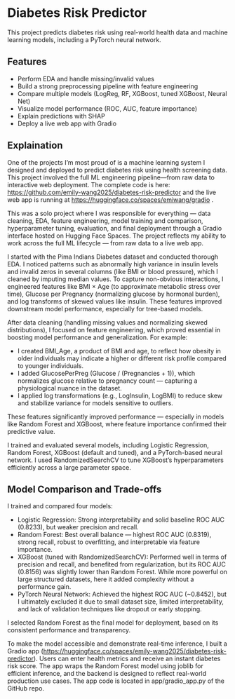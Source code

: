 # Diabetes Risk Predictor

This project predicts diabetes risk using real-world health data and machine learning models, including a PyTorch neural network.

## Features
- Perform EDA and handle missing/invalid values
- Build a strong preprocessing pipeline with feature engineering
- Compare multiple models (LogReg, RF, XGBoost, tuned XGBoost, Neural Net)
- Visualize model performance (ROC, AUC, feature importance)
- Explain predictions with SHAP
- Deploy a live web app with Gradio

## Explaination
One of the projects I’m most proud of is a machine learning system I designed and deployed to predict diabetes risk using health screening data. This project involved the full ML engineering pipeline—from raw data to interactive web deployment. The complete code is here: https://github.com/emily-wang2025/diabetes-risk-predictor and the live web app is running at https://huggingface.co/spaces/emiwang/gradio .


This was a solo project where I was responsible for everything — data cleaning, EDA, feature engineering, model training and comparison, hyperparameter tuning, evaluation, and final deployment through a Gradio interface hosted on Hugging Face Spaces. The project reflects my ability to work across the full ML lifecycle — from raw data to a live web app.

I started with the Pima Indians Diabetes dataset and conducted thorough EDA. I noticed patterns such as abnormally high variance in insulin levels and invalid zeros in several columns (like BMI or blood pressure), which I cleaned by imputing median values. To capture non-obvious interactions, I engineered features like BMI × Age (to approximate metabolic stress over time), Glucose per Pregnancy (normalizing glucose by hormonal burden), and log transforms of skewed values like insulin. These features improved downstream model performance, especially for tree-based models.

After data cleaning (handling missing values and normalizing skewed distributions), I focused on feature engineering, which proved essential in boosting model performance and generalization. For example:
-	I created BMI_Age, a product of BMI and age, to reflect how obesity in older individuals may indicate a higher or different risk profile compared to younger individuals.
-	I added GlucosePerPreg (Glucose / (Pregnancies + 1)), which normalizes glucose relative to pregnancy count — capturing a physiological nuance in the dataset.
-	I applied log transformations (e.g., LogInsulin, LogBMI) to reduce skew and stabilize variance for models sensitive to outliers.

These features significantly improved performance — especially in models like Random Forest and XGBoost, where feature importance confirmed their predictive value.

I trained and evaluated several models, including Logistic Regression, Random Forest, XGBoost (default and tuned), and a PyTorch-based neural network. I used RandomizedSearchCV to tune XGBoost’s hyperparameters efficiently across a large parameter space.

## Model Comparison and Trade-offs

I trained and compared four models:
-	Logistic Regression: Strong interpretability and solid baseline ROC AUC (0.8233), but weaker precision and recall.
-	Random Forest: Best overall balance — highest ROC AUC (0.8319), strong recall, robust to overfitting, and interpretable via feature importance.
-	XGBoost (tuned with RandomizedSearchCV): Performed well in terms of precision and recall, and benefited from regularization, but its ROC AUC (0.8156) was slightly lower than Random Forest. While more powerful on large structured datasets, here it added complexity without a performance gain.
-	PyTorch Neural Network: Achieved the highest ROC AUC (~0.8452), but I ultimately excluded it due to small dataset size, limited interpretability, and lack of validation techniques like dropout or early stopping.
  
I selected Random Forest as the final model for deployment, based on its consistent performance and transparency. 

To make the model accessible and demonstrate real-time inference, I built a Gradio app (https://huggingface.co/spaces/emily-wang2025/diabetes-risk-predictor). Users can enter health metrics and receive an instant diabetes risk score. The app wraps the Random Forest model using joblib for efficient inference, and the backend is designed to reflect real-world production use cases. The app code is located in app/gradio_app.py of the GitHub repo.


